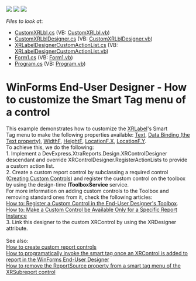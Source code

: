 <!-- default badges list -->
![](https://img.shields.io/endpoint?url=https://codecentral.devexpress.com/api/v1/VersionRange/128604936/17.2.5%2B)
[![](https://img.shields.io/badge/Open_in_DevExpress_Support_Center-FF7200?style=flat-square&logo=DevExpress&logoColor=white)](https://supportcenter.devexpress.com/ticket/details/T230369)
[![](https://img.shields.io/badge/📖_How_to_use_DevExpress_Examples-e9f6fc?style=flat-square)](https://docs.devexpress.com/GeneralInformation/403183)
<!-- default badges end -->
<!-- default file list -->
*Files to look at*:

* [CustomXRLbl.cs](./CS/CustomReportLabelAndDeisgner/CustomXRLbl.cs) (VB: [CustomXRLbl.vb](./VB/CustomReportLabelAndDeisgner/CustomXRLbl.vb))
* [CustomXRLblDesigner.cs](./CS/CustomReportLabelAndDeisgner/CustomXRLblDesigner.cs) (VB: [CustomXRLblDesigner.vb](./VB/CustomReportLabelAndDeisgner/CustomXRLblDesigner.vb))
* [XRLabelDesignerCustomActionList.cs](./CS/CustomReportLabelAndDeisgner/XRLabelDesignerCustomActionList.cs) (VB: [XRLabelDesignerCustomActionList.vb](./VB/CustomReportLabelAndDeisgner/XRLabelDesignerCustomActionList.vb))
* [Form1.cs](./CS/Form1.cs) (VB: [Form1.vb](./VB/Form1.vb))
* [Program.cs](./CS/Program.cs) (VB: [Program.vb](./VB/Program.vb))
<!-- default file list end -->
# WinForms End-User Designer - How to customize the Smart Tag menu of a control


<p>This example demonstrates how to customize the <a href="https://documentation.devexpress.com/#XtraReports/clsDevExpressXtraReportsUIXRLabeltopic">XRLabel</a>'s Smart Tag menu to make the following properties available: <a href="https://documentation.devexpress.com/#XtraReports/DevExpressXtraReportsUIXRControl_Texttopic">Text</a>, <a href="https://documentation.devexpress.com/#XtraReports/DevExpressXtraReportsUIXRControl_DataBindingstopic">Data Binding (the Text property)</a>, <a href="https://documentation.devexpress.com/#XtraReports/DevExpressXtraReportsUIXRControl_WidthFtopic">WidthF</a>, <a href="https://documentation.devexpress.com/#XtraReports/DevExpressXtraReportsUIXRControl_HeightFtopic">HeightF</a>, <a href="https://documentation.devexpress.com/#XtraReports/DevExpressXtraReportsUIXRControl_LocationFtopic">LocationF.X</a>, <a href="https://documentation.devexpress.com/#XtraReports/DevExpressXtraReportsUIXRControl_LocationFtopic">LocationF.Y</a>.<br>To achieve this, we do the following:<br>1. Implement a DevExpress.XtraReports.Design.XRControlDesigner descendant and override XRControlDesigner.RegisterActionLists to provide a custom action list.<br>2. Create a custom report control by subclassing a required control (<a href="https://documentation.devexpress.com/#xtrareports/CustomDocument2607">Creating Custom Controls</a>) and register the custom control on the toolbox by using the design-time <strong>IToolboxService</strong> service. <br>For more information on adding custom controls to the Toolbox and removing standard ones from it, check the following articles:<br><a href="https://documentation.devexpress.com/#xtrareports/CustomDocument7546">How to: Register a Custom Control in the End-User Designer's Toolbox</a>.<br><a href="https://documentation.devexpress.com/#xtrareports/CustomDocument2212">How to: Make a Custom Control be Available Only for a Specific Report Instance</a> <br>3. Link this designer to the custom XRControl by using the XRDesigner attribute. <br><br>See also:<br><a href="https://www.devexpress.com/Support/Center/p/E57">How to create custom report controls</a><br><a href="https://www.devexpress.com/Support/Center/p/T317195">How to programatically invoke the smart tag once an XRControl is added to report in the WinForms End-User Designer</a><br><a href="https://www.devexpress.com/Support/Center/p/T335090">How to remove the ReportSource property from a smart tag menu of the XRSubreport control</a></p>

<br/>


